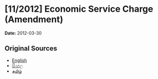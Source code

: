 # [11/2012] Economic Service Charge (Amendment)

**Date:** 2012-03-30

## Original Sources

- [English](https://documents.gov.lk/view/acts/2012/3/11-2012_E.pdf)
- [සිංහල](https://documents.gov.lk/view/acts/2012/3/11-2012_S.pdf)
- [தமிழ்](https://documents.gov.lk/view/acts/2012/3/11-2012_T.pdf)
